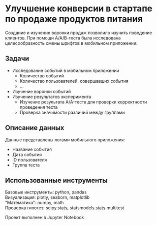 # Улучшение конверсии в стартапе по продаже продуктов питания
Создание и изучение воронки продаж позволило изучить поведение клиентов. При помощи A/A/В-теста была исследована целесообразность смены шрифтов в мобильном приложении.

## Задачи
- Исследование событий в мобильном приложении
  - Количество событий
  - Количество пользователей, совершавших события
  - ...
- Изучение воронки событий
- Изучение результатов эксперимента
  - Изучение результата A/A-теста для проверки корректности проведения теста
  - Проверка значимости различий между группами

## Описание данных
Данные представлены логами мобильного приложения:
- Название события
- Дата события
- ID пользователя
- Группа теста

## Использованные инструменты
Базовые инструменты: python, pandas  
Визуализация: plotly, seaborn, matplotlib  
"Математика": numpy, math  
Проверка гипотез: scipy.stats, statsmodels.stats.multitest    

Проект выполнен в Jupyter Notebook
